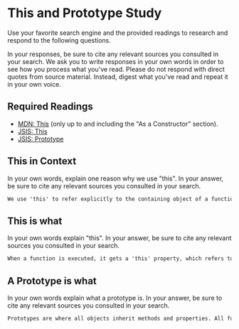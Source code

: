 # This and Prototype Study

Use your favorite search engine and the provided readings to research and
respond to the following questions.

In your responses, be sure to cite any relevant sources you consulted in your
search. We ask you to write responses in your own words in order to see how you
process what you've read. Please do not respond with direct quotes from source
material. Instead, digest what you've read and repeat it in your own voice.

## Required Readings

-   [MDN: This](https://developer.mozilla.org/en-US/docs/Web/JavaScript/Reference/Operators/this)
(only up to and including the "As a Constructor" section).
-   [JSIS: This](http://javascriptissexy.com/understand-javascripts-this-with-clarity-and-master-it/)
-   [JSIS: Prototype](http://javascriptissexy.com/javascript-prototype-in-plain-detailed-language/)

## This in Context

In your own words, explain one reason why we use "this". In your answer, be
sure to cite any relevant sources you consulted in your search.

```md
We use 'this' to refer explicitly to the containing object of a function. It reduces ambiguity and can be used with bind() or apply() when its part of a method being passed to a new context.  I used the JSIS: This link
```

## This is what

In your own words explain "this".  In your answer, be
sure to cite any relevant sources you consulted in your search.

```md
When a function is executed, it gets a 'this' property, which refers to the function's containing object.
```

## A Prototype is what

In your own words explain what a prototype is.  In your answer, be
sure to cite any relevant sources you consulted in your search.

```md
Prototypes are where all objects inherit methods and properties. All functions have a prototype property. It can be used to ensure that all objects derived from the prototype object start with the same properties and methods. I used the JSIS article and google
```
